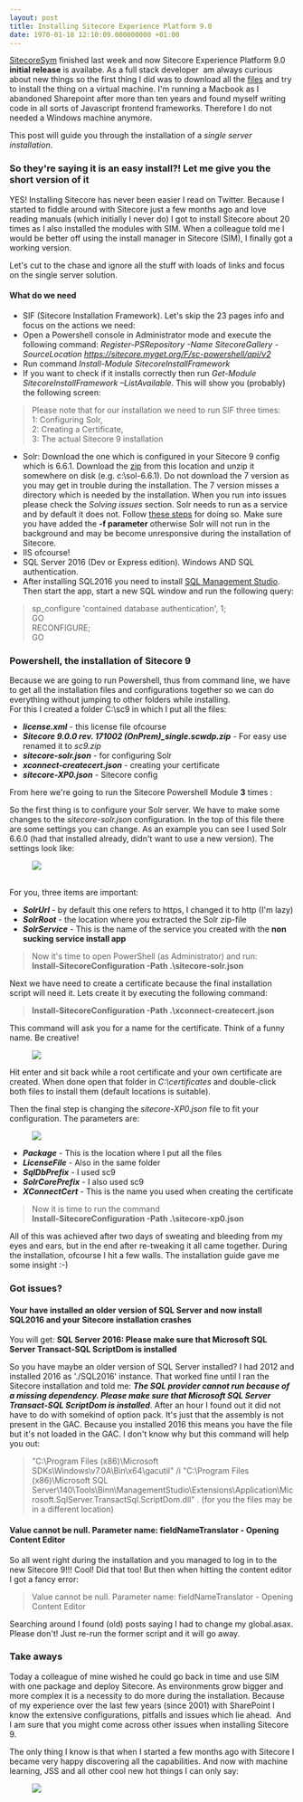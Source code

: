 ```yaml
---
layout: post
title: Installing Sitecore Experience Platform 9.0
date: 1970-01-18 12:10:09.000000000 +01:00
---
```

<p><a href="https://www.sitecore.net/events/symposium-2017/introduction">SitecoreSym</a> finished last week and now Sitecore Experience Platform 9.0 <strong>initial release</strong> is availabe. As a full stack developer  am always curious about new things so the first thing I did was to download all the <a href="https://dev.sitecore.net/Downloads/Sitecore_Experience_Platform/90/Sitecore_Experience_Platform_90_Initial_Release.aspx">files</a> and try to install the thing on a virtual machine. I'm running a Macbook as I abandoned Sharepoint after more than ten years and found myself writing code in all sorts of Javascript frontend frameworks. Therefore I do not needed a Windows machine anymore.</p><p>This post will guide you through the installation of a <em>single server installation</em>.</p><h3 id="so-they-re-saying-it-is-an-easy-install-let-me-give-you-the-short-version-of-it">So they're saying it is an easy install?! Let me give you the short version of it</h3><p>YES! Installing Sitecore has never been easier I read on Twitter. Because I started to fiddle around with Sitecore just a few months ago and love reading manuals (which initially I never do) I got to install Sitecore about 20 times as I also installed the modules with SIM. When a colleague told me I would be better off using the install manager in Sitecore (SIM), I finally got a working version.</p><p>Let's cut to the chase and ignore all the stuff with loads of links and focus on the single server solution.</p><h4 id="what-do-we-need">What do we need</h4><ul><li>SIF (Sitecore Installation Framework). Let's skip the 23 pages info and focus on the actions we need:</li><li>Open a Powershell console in Administrator mode and execute the following command: <em>Register-PSRepository -Name SitecoreGallery -SourceLocation <a href="https://sitecore.myget.org/F/sc-powershell/api/v2">https://sitecore.myget.org/F/sc-powershell/api/v2</a></em></li><li>Run command <em>Install-Module SitecoreInstallFramework</em></li><li>If you want to check if it installs correctly then run <em>Get-Module SitecoreInstallFramework –ListAvailable</em>. This will show you (probably) the following screen: </li></ul><blockquote>Please note that for our installation we need to run SIF three times:<br>1: Configuring Solr,<br>2: Creating a Certificate,<br>3: The actual Sitecore 9 installation</blockquote><ul><li> Solr: Download the one which is configured in your Sitecore 9 config which is 6.6.1. Download the <a href="http://www.apache.org/dyn/closer.lua/lucene/solr/6.6.1">zip</a> from this location and unzip it somewhere on disk (e.g. c:\sol-6.6.1). Do not download the 7 version as you may get in trouble during the installation. The 7 version misses a directory which is needed by the installation. When you run into issues please check the <em>Solving issues</em> section. Solr needs to run as a service and by default it does not. Follow <a href="https://www.norconex.com/how-to-run-solr5-as-a-service-on-windows/">these steps</a> for doing so. Make sure you have added the <strong>-f parameter</strong> otherwise Solr will not run in the background and may be become unresponsive during the installation of Sitecore. </li><li> IIS ofcourse! </li><li> SQL Server 2016 (Dev or Express edition). Windows AND SQL authentication. </li><li> After installing SQL2016 you need to install <a href="https://go.microsoft.com/fwlink/?linkid=858904">SQL Management Studio</a>.   Then start the app, start a new SQL window and run the following query: </li></ul><blockquote>sp_configure 'contained database authentication', 1;<br>GO<br>RECONFIGURE;<br>GO</blockquote><h3 id="powershell-the-installation-of-sitecore-9">Powershell, the installation of Sitecore 9</h3><p>Because we are going to run Powershell, thus from command line, we have to get all the installation files and configurations together so we can do everything without jumping to other folders while installing.<br>For this I created a folder C:\sc9 in which I put all the files:</p><ul><li><em><strong>license.xml</strong></em> - this license file ofcourse</li><li><em><strong>Sitecore 9.0.0 rev. 171002 (OnPrem)_single.scwdp.zip</strong></em> - For easy use renamed it to <em>sc9.zip</em></li><li><em><strong>sitecore-solr.json</strong></em> - for configuring Solr</li><li><em><strong>xconnect-createcert.json</strong></em> - creating your certificate</li><li><em><strong>sitecore-XP0.json</strong></em> - Sitecore config</li></ul><p>From here we're going to run the Sitecore Powershell Module <strong>3</strong> times :</p><p>So the first thing is to configure your Solr server. We have to make some changes to the <em>sitecore-solr.json</em> configuration. In the top of this file there are some settings you can change. As an example you can see I used Solr 6.6.0 (had that installed already, didn't want to use a new version). The settings look like:</p><figure class="kg-image-card"><img src="https://ghost-azure-gary.azurewebsites.net/content/images/2017/10/solrconfig.png" class="kg-image"></figure><p><br>For you, three items are important:</p><ul><li><em><strong>SolrUrl</strong></em> - by default this one refers to https, I changed it to http (I'm lazy)</li><li><em><strong>SolrRoot</strong></em> - the location where you extracted the Solr zip-file</li><li><em><strong>SolrService</strong></em> - This is the name of the service you created with the <strong>non sucking service install app</strong></li></ul><blockquote>Now it's time to open PowerShell (as Administrator) and run:<br><strong>Install-SitecoreConfiguration -Path .\sitecore-solr.json</strong></blockquote><p>Next we have need to create a certificate because the final installation script will need it. Lets create it by executing the following command:</p><blockquote><strong>Install-SitecoreConfiguration -Path .\xconnect-createcert.json</strong></blockquote><p>This command will ask you for a name for the certificate. Think of a funny name. Be creative!</p><figure class="kg-image-card"><img src="https://ghost-azure-gary.azurewebsites.net/content/images/2017/10/createcert.png" class="kg-image"></figure><p>Hit enter and sit back while a root certificate and your own certificate are created. When done open that folder in <em>C:\certificates</em> and double-click both files to install them (default locations is suitable).</p><p>Then the final step is changing the <em>sitecore-XP0.json</em> file to fit your configuration. The parameters are:</p><figure class="kg-image-card"><img src="https://ghost-azure-gary.azurewebsites.net/content/images/2017/10/xp0config.png" class="kg-image"></figure><ul><li><em><strong>Package</strong></em> - This is the location where I put all the files</li><li><em><strong>LicenseFile</strong></em> - Also in the same folder</li><li><em><strong>SqlDbPrefix</strong></em> - I used sc9</li><li><em><strong>SolrCorePrefix</strong></em> - I also used sc9</li><li><em><strong>XConnectCert</strong></em> - This is the name you used when creating the certificate</li></ul><blockquote>Now it is time to run the command<br><strong>Install-SitecoreConfiguration -Path .\sitecore-xp0.json</strong></blockquote><p>All of this was achieved after two days of sweating and bleeding from my eyes and ears, but in the end after re-tweaking it all came together. During the installation, ofcourse I hit a few walls. The installation guide gave me some insight :-)</p><h3 id="got-issues">Got issues?</h3><h4 id="your-have-installed-an-older-version-of-sql-server-and-now-install-sql2016-and-your-sitecore-installation-crashes">Your have installed an older version of SQL Server and now install SQL2016 and your Sitecore installation crashes</h4><p>You will get: <strong>SQL Server 2016: Please make sure that Microsoft SQL Server Transact-SQL ScriptDom is installed</strong></p><p>So you have maybe an older version of SQL Server installed? I had 2012 and installed 2016 as './SQL2016' instance. That worked fine until I ran the Sitecore installation and told me: <em><strong>The SQL provider cannot run because of a missing dependency. Please make sure that Microsoft SQL Server Transact-SQL ScriptDom is installed</strong></em>. After an hour I found out it did not have to do with somekind of option pack. It's just that the assembly is not present in the GAC. Because you installed 2016 this means you have the file but it's not loaded in the GAC. I don't know why but this command will help you out:</p><blockquote>"C:\Program Files (x86)\Microsoft SDKs\Windows\v7.0A\Bin\x64\gacutil" /i "C:\Program Files (x86)\Microsoft SQL Server\140\Tools\Binn\ManagementStudio\Extensions\Application\Microsoft.SqlServer.TransactSql.ScriptDom.dll" . (for you the files may be in a different location)</blockquote><h4 id="value-cannot-be-null-parameter-name-fieldnametranslator-opening-content-editor">Value cannot be null. Parameter name: fieldNameTranslator - Opening Content Editor</h4><p>So all went right during the installation and you managed to log in to the new Sitecore 9!!! Cool! Did that too! But then when hitting the content editor I got a fancy error:</p><blockquote>Value cannot be null. Parameter name: fieldNameTranslator - Opening Content Editor</blockquote><p>Searching around I found (old) posts saying I had to change my global.asax. Please don't! Just re-run the former script and it will go away.</p><h3 id="take-aways">Take aways</h3><p>Today a colleague of mine wished he could go back in time and use SIM with one package and deploy Sitecore. As environments grow bigger and more complex it is a necessity to do more during the installation. Because of my experience over the last few years (since 2001) with SharePoint I know the extensive configurations, pitfalls and issues which lie ahead.  And I am sure that you might come across other issues when installing Sitecore 9.</p><p>The only thing I know is that when I started a few months ago with Sitecore I became very happy discovering all the capabilities. And now with machine learning, JSS and all other cool new hot things I can only say:</p><figure class="kg-image-card"><img src="https://ghost-azure-gary.azurewebsites.net/content/images/2017/10/Keep_Calm_and_Carry_On_Poster.svg-1.png" class="kg-image"></figure>
